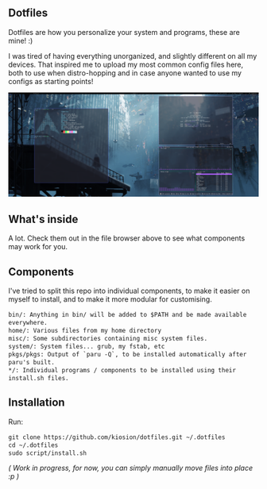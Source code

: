 ## Dotfiles

Dotfiles are how you personalize your system and programs, these are mine! :)

I was tired of having everything unorganized, and slightly different on all my devices. That inspired me to upload my most common config files here, both to use when distro-hopping and in case anyone wanted to use my configs as starting points!

<img src="ss.png"></img>


## What's inside

A lot. Check them out in the file browser above to see what components may work for you.

## Components
I've tried to split this repo into individual components, to make it easier on myself to install, and to make it more modular for customising.

    bin/: Anything in bin/ will be added to $PATH and be made available everywhere.
    home/: Various files from my home directory
    misc/: Some subdirectories containing misc system files.
    system/: System files... grub, my fstab, etc
    pkgs/pkgs: Output of `paru -Q`, to be installed automatically after paru's built.
    */: Individual programs / components to be installed using their install.sh files.

## Installation

Run:
```
git clone https://github.com/kiosion/dotfiles.git ~/.dotfiles
cd ~/.dotfiles
sudo script/install.sh
```
*( Work in progress, for now, you can simply manually move files into place :p )*
